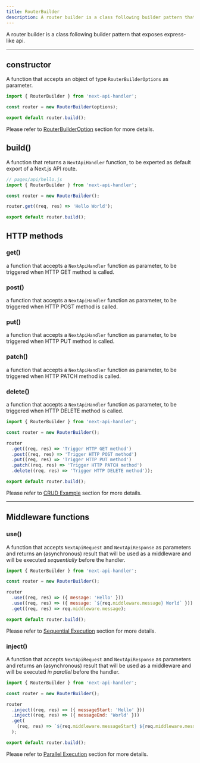 ```yaml
---
title: RouterBuilder
description: A router builder is a class following builder pattern that exposes express-like api.
---
```


A router builder is a class following builder pattern that exposes express-like api.

---

## constructor

A function that accepts an object of type `RouterBuilderOptions` as parameter.

```js
import { RouterBuilder } from 'next-api-handler';

const router = new RouterBuilder(options);

export default router.build();
```

Please refer to [RouterBuilderOption](/docs/router-builder-option) section for more details.

## build()

A function that returns a `NextApiHandler` function, to be experted as default export of a Next.js API route.

```js
// pages/api/hello.js
import { RouterBuilder } from 'next-api-handler';

const router = new RouterBuilder();

router.get((req, res) => 'Hello World');

export default router.build();
```

## HTTP methods

### get()

a function that accepts a `NextApiHandler` function as parameter, to be triggered when HTTP GET method is called.

### post()

a function that accepts a `NextApiHandler` function as parameter, to be triggered when HTTP POST method is called.

### put()

a function that accepts a `NextApiHandler` function as parameter, to be triggered when HTTP PUT method is called.

### patch()

a function that accepts a `NextApiHandler` function as parameter, to be triggered when HTTP PATCH method is called.

### delete()

a function that accepts a `NextApiHandler` function as parameter, to be triggered when HTTP DELETE method is called.

```js
import { RouterBuilder } from 'next-api-handler';

const router = new RouterBuilder();

router
  .get((req, res) => 'Trigger HTTP GET method')
  .post((req, res) => 'Trigger HTTP POST method')
  .put((req, res) => 'Trigger HTTP PUT method')
  .patch((req, res) => 'Trigger HTTP PATCH method')
  .delete((req, res) => 'Trigger HTTP DELETE method'));

export default router.build();
```

Please refer to [CRUD Example](/docs/restful-api#crud-example) section for more details.

---

## Middleware functions

### use()

A function that accepts `NextApiRequest` and `NextApiResponse` as parameters and returns an (asynchronous) result that will be used as a middleware and will be executed _sequentially_ before the handler.

```js
import { RouterBuilder } from 'next-api-handler';

const router = new RouterBuilder();

router
  .use((req, res) => ({ message: 'Hello' }))
  .use((req, res) => ({ message: `${req.middleware.message} World` }))
  .get((req, res) => req.middleware.message);

export default router.build();
```

Please refer to [Sequential Execution](/docs/api-middleware#sequential-execution) section for more details.

### inject()

A function that accepts `NextApiRequest` and `NextApiResponse` as parameters and returns an (asynchronous) result that will be used as a middleware and will be executed _in parallel_ before the handler.

```js
import { RouterBuilder } from 'next-api-handler';

const router = new RouterBuilder();

router
  .inject((req, res) => ({ messageStart: 'Hello' }))
  .inject((req, res) => ({ messageEnd: 'World' }))
  .get(
    (req, res) => `${req.middleware.messageStart} ${req.middleware.messageEnd}`
  );

export default router.build();
```

Please refer to [Parallel Execution](/docs/api-middleware#parallel-execution) section for more details.
